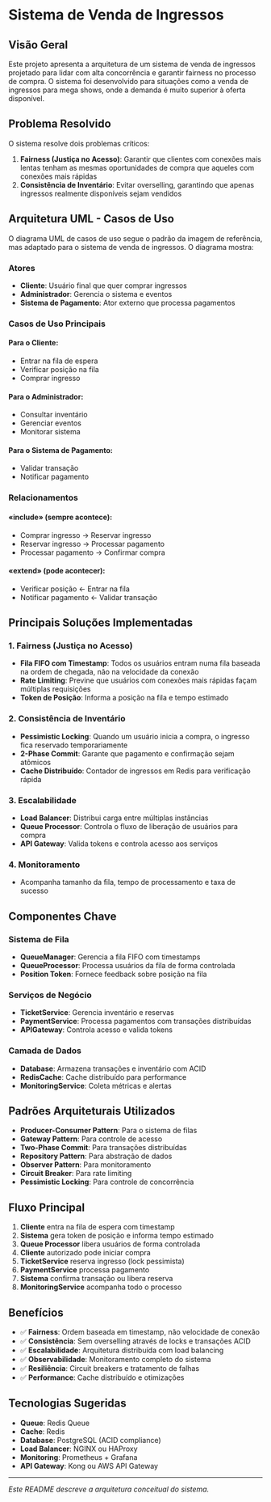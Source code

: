 # Sistema de Venda de Ingressos

## Visão Geral

Este projeto apresenta a arquitetura de um sistema de venda de ingressos projetado para lidar com alta concorrência e garantir fairness no processo de compra. O sistema foi desenvolvido para situações como a venda de ingressos para mega shows, onde a demanda é muito superior à oferta disponível.

## Problema Resolvido

O sistema resolve dois problemas críticos:

1. **Fairness (Justiça no Acesso)**: Garantir que clientes com conexões mais lentas tenham as mesmas oportunidades de compra que aqueles com conexões mais rápidas
2. **Consistência de Inventário**: Evitar overselling, garantindo que apenas ingressos realmente disponíveis sejam vendidos

## Arquitetura UML - Casos de Uso

O diagrama UML de casos de uso segue o padrão da imagem de referência, mas adaptado para o sistema de venda de ingressos. O diagrama mostra:

### Atores

- **Cliente**: Usuário final que quer comprar ingressos
- **Administrador**: Gerencia o sistema e eventos
- **Sistema de Pagamento**: Ator externo que processa pagamentos

### Casos de Uso Principais

#### Para o Cliente:
- Entrar na fila de espera
- Verificar posição na fila
- Comprar ingresso

#### Para o Administrador:
- Consultar inventário
- Gerenciar eventos
- Monitorar sistema

#### Para o Sistema de Pagamento:
- Validar transação
- Notificar pagamento

### Relacionamentos

#### «include» (sempre acontece):
- Comprar ingresso → Reservar ingresso
- Reservar ingresso → Processar pagamento
- Processar pagamento → Confirmar compra

#### «extend» (pode acontecer):
- Verificar posição ← Entrar na fila
- Notificar pagamento ← Validar transação

## Principais Soluções Implementadas

### 1. Fairness (Justiça no Acesso)
- **Fila FIFO com Timestamp**: Todos os usuários entram numa fila baseada na ordem de chegada, não na velocidade da conexão
- **Rate Limiting**: Previne que usuários com conexões mais rápidas façam múltiplas requisições
- **Token de Posição**: Informa a posição na fila e tempo estimado

### 2. Consistência de Inventário
- **Pessimistic Locking**: Quando um usuário inicia a compra, o ingresso fica reservado temporariamente
- **2-Phase Commit**: Garante que pagamento e confirmação sejam atômicos
- **Cache Distribuído**: Contador de ingressos em Redis para verificação rápida

### 3. Escalabilidade
- **Load Balancer**: Distribui carga entre múltiplas instâncias
- **Queue Processor**: Controla o fluxo de liberação de usuários para compra
- **API Gateway**: Valida tokens e controla acesso aos serviços

### 4. Monitoramento
- Acompanha tamanho da fila, tempo de processamento e taxa de sucesso

## Componentes Chave

### Sistema de Fila
- **QueueManager**: Gerencia a fila FIFO com timestamps
- **QueueProcessor**: Processa usuários da fila de forma controlada
- **Position Token**: Fornece feedback sobre posição na fila

### Serviços de Negócio
- **TicketService**: Gerencia inventário e reservas
- **PaymentService**: Processa pagamentos com transações distribuídas
- **APIGateway**: Controla acesso e valida tokens

### Camada de Dados
- **Database**: Armazena transações e inventário com ACID
- **RedisCache**: Cache distribuído para performance
- **MonitoringService**: Coleta métricas e alertas

## Padrões Arquiteturais Utilizados

- **Producer-Consumer Pattern**: Para o sistema de filas
- **Gateway Pattern**: Para controle de acesso
- **Two-Phase Commit**: Para transações distribuídas
- **Repository Pattern**: Para abstração de dados
- **Observer Pattern**: Para monitoramento
- **Circuit Breaker**: Para rate limiting
- **Pessimistic Locking**: Para controle de concorrência

## Fluxo Principal

1. **Cliente** entra na fila de espera com timestamp
2. **Sistema** gera token de posição e informa tempo estimado
3. **Queue Processor** libera usuários de forma controlada
4. **Cliente** autorizado pode iniciar compra
5. **TicketService** reserva ingresso (lock pessimista)
6. **PaymentService** processa pagamento
7. **Sistema** confirma transação ou libera reserva
8. **MonitoringService** acompanha todo o processo

## Benefícios

- ✅ **Fairness**: Ordem baseada em timestamp, não velocidade de conexão
- ✅ **Consistência**: Sem overselling através de locks e transações ACID
- ✅ **Escalabilidade**: Arquitetura distribuída com load balancing
- ✅ **Observabilidade**: Monitoramento completo do sistema
- ✅ **Resiliência**: Circuit breakers e tratamento de falhas
- ✅ **Performance**: Cache distribuído e otimizações

## Tecnologias Sugeridas

- **Queue**: Redis Queue
- **Cache**: Redis
- **Database**: PostgreSQL (ACID compliance)
- **Load Balancer**: NGINX ou HAProxy
- **Monitoring**: Prometheus + Grafana
- **API Gateway**: Kong ou AWS API Gateway

---

*Este README descreve a arquitetura conceitual do sistema.*
